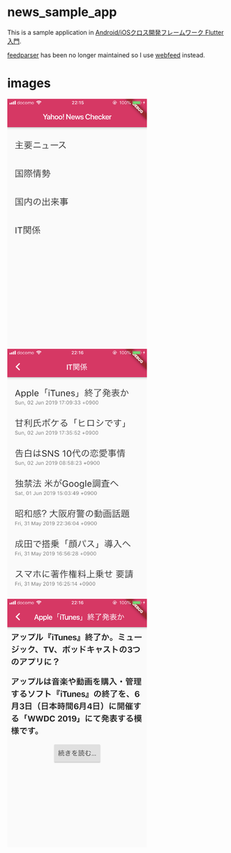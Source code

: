 # news_sample_app

This is a sample application in [Android/iOSクロス開発フレームワーク Flutter入門](https://www.amazon.co.jp/dp/4798055832/).

[feedparser](https://github.com/xqwzts/feedparser) has been no longer maintained so I use [webfeed](https://pub.dev/packages/webfeed) instead.

# images

<img src="https://github.com/takami228/news_sample_app/blob/master/images/1.PNG" width="320">

<img src="https://github.com/takami228/news_sample_app/blob/master/images/2.PNG" width="320">

<img src="https://github.com/takami228/news_sample_app/blob/master/images/3.PNG" width="320">
